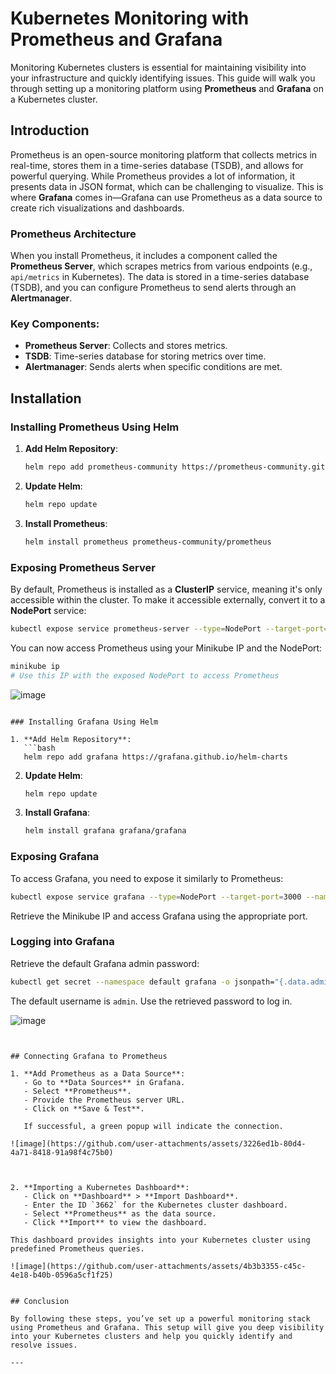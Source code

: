 # Kubernetes Monitoring with Prometheus and Grafana

Monitoring Kubernetes clusters is essential for maintaining visibility into your infrastructure and quickly identifying issues. This guide will walk you through setting up a monitoring platform using **Prometheus** and **Grafana** on a Kubernetes cluster.

## Introduction

Prometheus is an open-source monitoring platform that collects metrics in real-time, stores them in a time-series database (TSDB), and allows for powerful querying. While Prometheus provides a lot of information, it presents data in JSON format, which can be challenging to visualize. This is where **Grafana** comes in—Grafana can use Prometheus as a data source to create rich visualizations and dashboards.

### Prometheus Architecture

When you install Prometheus, it includes a component called the **Prometheus Server**, which scrapes metrics from various endpoints (e.g., `api/metrics` in Kubernetes). The data is stored in a time-series database (TSDB), and you can configure Prometheus to send alerts through an **Alertmanager**.

### Key Components:
- **Prometheus Server**: Collects and stores metrics.
- **TSDB**: Time-series database for storing metrics over time.
- **Alertmanager**: Sends alerts when specific conditions are met.

## Installation

### Installing Prometheus Using Helm

1. **Add Helm Repository**:
   ```bash
   helm repo add prometheus-community https://prometheus-community.github.io/helm-charts
   ```

2. **Update Helm**:
   ```bash
   helm repo update
   ```

3. **Install Prometheus**:
   ```bash
   helm install prometheus prometheus-community/prometheus
   ```

### Exposing Prometheus Server

By default, Prometheus is installed as a **ClusterIP** service, meaning it's only accessible within the cluster. To make it accessible externally, convert it to a **NodePort** service:

```bash
kubectl expose service prometheus-server --type=NodePort --target-port=9090 --name=prometheus-server-ext
```

You can now access Prometheus using your Minikube IP and the NodePort:

```bash
minikube ip
# Use this IP with the exposed NodePort to access Prometheus
```
![image](https://github.com/user-attachments/assets/ce6b4f53-4de6-4503-89fe-d42c17f89a7b)

```

### Installing Grafana Using Helm

1. **Add Helm Repository**:
   ```bash
   helm repo add grafana https://grafana.github.io/helm-charts
   ```

2. **Update Helm**:
   ```bash
   helm repo update
   ```

3. **Install Grafana**:
   ```bash
   helm install grafana grafana/grafana
   ```

### Exposing Grafana

To access Grafana, you need to expose it similarly to Prometheus:

```bash
kubectl expose service grafana --type=NodePort --target-port=3000 --name=grafana-ext
```

Retrieve the Minikube IP and access Grafana using the appropriate port.

### Logging into Grafana

Retrieve the default Grafana admin password:

```bash
kubectl get secret --namespace default grafana -o jsonpath="{.data.admin-password}" | base64 --decode ; echo
```

The default username is `admin`. Use the retrieved password to log in.

![image](https://github.com/user-attachments/assets/568194ed-b538-42ee-a669-474e1e4af923)

```


## Connecting Grafana to Prometheus

1. **Add Prometheus as a Data Source**:
   - Go to **Data Sources** in Grafana.
   - Select **Prometheus**.
   - Provide the Prometheus server URL.
   - Click on **Save & Test**.

   If successful, a green popup will indicate the connection.

![image](https://github.com/user-attachments/assets/3226ed1b-80d4-4a71-8418-91a98f4c75b0)



2. **Importing a Kubernetes Dashboard**:
   - Click on **Dashboard** > **Import Dashboard**.
   - Enter the ID `3662` for the Kubernetes cluster dashboard.
   - Select **Prometheus** as the data source.
   - Click **Import** to view the dashboard.

This dashboard provides insights into your Kubernetes cluster using predefined Prometheus queries.

![image](https://github.com/user-attachments/assets/4b3b3355-c45c-4e18-b40b-0596a5cf1f25)


## Conclusion

By following these steps, you’ve set up a powerful monitoring stack using Prometheus and Grafana. This setup will give you deep visibility into your Kubernetes clusters and help you quickly identify and resolve issues.

--- 
